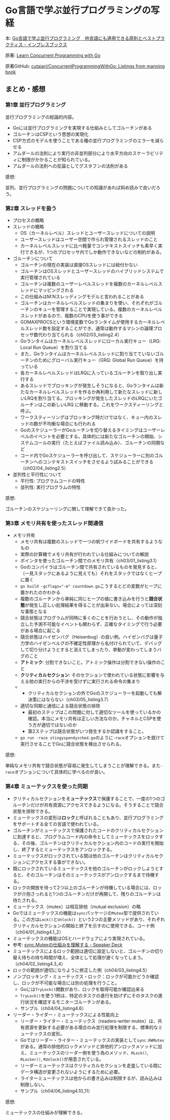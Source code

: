 # Go言語で学ぶ並行プログラミングの写経

本: [Go言語で学ぶ並行プログラミング　他言語にも適用できる原則とベストプラクティス \- インプレスブックス](https://book.impress.co.jp/books/1123101144)

原著: [Learn Concurrent Programming with Go](https://learning.oreilly.com/library/view/learn-concurrent-programming/9781633438385/)

原著GitHub: [cutajarj/ConcurrentProgrammingWithGo: Listings from manning book](https://github.com/cutajarj/ConcurrentProgrammingWithGo)

## まとめ・感想

### 第1章 並行プログラミング

並行プログラミングの総論的内容。

- Goには並行プログラミングを実現する仕組みとしてゴルーチンがある
- ゴルーチンはCSPという思想の実現化
- CSP方式のモデルを使うことである種の並行プログラミングのエラーを減らせる
- アムダールの法則により実行の非並列部分により水平方向のスケーラビリティに制限がかかることが知られている。
- アムダールの法則への反論としてグスタフンの法則がある

感想:

並列、並行プログラミングの問題についての知識があれば斜め読みで良いだろう。

### 第2章 スレッドを扱う

- プロセスの概略
- スレッドの概略
  - OS（カーネルレベル）スレッドとユーザースレッドについての説明
  - ユーザースレッドはユーザー空間で作られ管理されるスレッドのこと
  - カーネルレベルスレッドに比べ軽量でコンテキストスイッチも素早く実行できるが、1つのプロセッサ内でしか動作できないなどの制約がある。
- ゴルーチンについて
  - ゴルーチンの現在の実装は直接OSスレッドには紐付かない
  - ゴルーチンはOSスレッドとユーザースレッドのハイブリッドシステムで実行管理されている
  - ゴルーチンは複数のユーザーレベルスレッドを複数のカーネルレベルスレッドにマッピングされる
  - この仕組みはM:Nスレッディングモデルと言われることがある
  - ゴルーチンはカーネルレベルスレッドの集まりを使い、それぞれがゴルーチンのキューを管理することで実現している。複数のカーネルレベルスレッドがあるので、複数のCPUを使う事ができる
  - GOMAXPROCSという環境変数でGoランタイムが使用するカーネルレベルスレッド数を設定することができ、通常は動作するマシンの論理プロセッサ数代わり当てられる（ch02/03_listing2.4）
  - Goランタイムはカーネルレベルスレッドにローカル実行キュー（LRQ: Local Run Queue）を割り当てる
  - また、Goランタイムはカーネルレベルスレッドに割り当てていないゴルーチンのためにグローバル実行キュー（GRQ: Global Run Queue）を持っている
  - 各カーネルレベルスレッドはLRQに入っているゴルーチンを取り出し実行する
  - あるスレッドでブロッキングが発生しそうになると、Goランタイムは新たなカーネルレベルスレッドを作るか再利用して新たなスレッドに新しいLRQを割り当てる。ブロッキングが発生したスレッドのLRQにいたゴルーチンはこの新しいLRQ
    に移動する。これをワークスティーリングと呼ぶ。
  - ワークスティーリングはブロッキング時だけではなく、キュー内のスレッドの数が不均衡な場合にも行われる
  - GoのスケジューラーがGoルーチンを切り替えるタイミングはユーザーレベルのイベントを必要とする。具体的には新たなゴルーチンの開始、システムコールの実行（たとえばファイル読み込み）、ゴルーチンの同期など
  - コード内でGoスケジューラーを呼び出して、スケジューラーに別のゴルーチンへのコンテキストスイッチをさせるよう試みることができる（ch02/04_listing2.5）
- 並列性と平行性について
  - 平行性: プログラムコードの特性
  - 並列性: 実行プログラムの特性

感想:

ゴルーチンのスケジューリングに関して理解できて良かった。

### 第3章 メモリ共有を使ったスレッド間通信

- メモリ共有
  - メモリ共有は複数のスレッドで一つの帆ワイドボードを共有するようなもの
  - 実際の計算機でメモリ共有が行われている仕組みについての解説
  - ポインタを使ったゴルーチン間でのメモリ共有（ch03/01_listing3.1）
  - Goのコンパイラはゴルーチン間で共有されているものを発見すると、（一見スタックにあるように見えても）それをスタックではなくヒープに置く
  - `go build -gcflags="-m" countdown.go`こうするとどの変数がヒープに置かれたのかわかる
  - 複数のゴルーチンから単純に同じヒープの値に書き込みを行うと**競合状態**が発生し正しい処理結果を得ることが出来ない。場合によっては深刻な事態となる
  - 競合状態はプログラムが同時に多くのことを行おうとし、その動作が独立した予測不可能なイベントも関わらず、正確なタイミングで行う必要がある場合に起こる
  - 競合状態はハイゼンバグ（Heisenbug）の良い例。ハイゼンバグは量子力学のハイゼンベルグの不確定性原理から名付けられていて、デバッグして切り分けようとすると消えてしまったり、挙動が変わってしまうバグのこと
  - **アトミック**: 分割できないこと。アトミック操作は分割できない操作のこと
  - **クリティカルセクション**: そのセクションで使われている状態に影響を与える他の実行からの干渉を受けずに実行される命令の集まり
  -   - クリティカルセクションの外でGoのスケジューラーを起動しても解決策にはならない（ch03/05_listing3.7）
  - 適切な同期と通信による競合状態の排除
    - 最初のステップはこの問題に対して適切なツールを使っているかの確認。本当にメモリ共有は正しい方法なのか。チャネルとCSPを使う方が適切ではないのか
    - 第2ステップは競合状態がいつ発生するか認識をすること。
  - `go run -race stingyspendysched.go`のように`-race`オプションを就けて実行させることでGoに競合状態を検出させられる。

感想:

単純なメモリ共有で競合状態が容易に発生してしまうことが理解できる。また`-race`オプションについて具体的に学べるのが良い。

### 第4章 ミューテックスを使った同期

- クリティカルセクションを**ミューテックス**で保護することで、一度の1つのゴルーチンだけが共有資源にアクセスできるようになる。そうすることで競合状態を排除できる。
- ミューテックスの変形は**ロック**と呼ばれることもあり、並行プログラミングをサポートする全ての言語で使われている。
- ゴルーチンがミューテックスで保護されたコードのクリティカルセクションに到達すると、プログラムコード内の命令としてミューテックスをロックする、その後、ゴルーチンはクリティカルセクション内のコードの実行を開始し、終了するとミューテックスをアンロックする。
- ミューテックスがロックされている間は他のゴルーチンはクリティカルセクションにアクセスする事ができない。
- 既にロックされているミューテックスを他のゴルーチンがロックしようとすると、そのゴルーチンはそのミューテックスがアンロックするまで待機する。
- ロックの開放を待って2つ以上のゴルーチンが待機している場合には、ロックが介抱さっれると1つのゴルーチンだけが再開して、残りのゴルーチンは待たされる。
- ミューテックス（mutex）は相互排他（mutual exclusion）の略
- Goではミューテックスの機能は`sync`パッケージの`Mutex`型で提供されている。この方は`Lock()`と`Unlock()
`という2つの主要メソッドがあり、それぞれクリティカルセクションの開始と終了を示すのに使用できる。コード例（ch04/01_listing4.1_2）
- ミューテックスの機能はOSとハードウェアにより実現されている。
- 参考: [sync\.Mutexの仕組みを理解する \- Speaker Deck](https://speakerdeck.com/ffjlabo/sync-dot-mutexnoshi-zu-miwoli-jie-suru)
- ミューテックスによるロック範囲は適切に設定しないと、ゴルーチンの切り替え待ちの待ち時間が増え、全体として処理が遅くなってしまう。（ch04/02_listing4.3_4）
- ロックの範囲が適切になりように修正した例（ch04/03_listing4.5）
- ノンブロッキング・ミューテックス・ロック：ロックが可能かどうか確認し、ロックが不可能な場合には別の処理を行うこと。
  - Goには`TryLock()`関数があり、ロックを取得可能か確認出来る
  - `TryLock()`を使う1例は、特定のタスクの進行を妨げずにそのタスクの進行状況を確認するモニターゴルーチンがある。
  - サンプル（ch04/04_listing4.6）
- リーダー・ライダー・ミューテックスによる性能向上
  - リーダー・ライター・ミューテックス（readers-writer mutex）は、共有資源を更新する必要がある場合のみ並行処理を制限する、標準的なミューテックスの変形。
  - Goではリーダー・ライター・ミューテックスの実装として`sync.RWMutex`がある。通常の排他的ロックメソッドと排他的アンロックメソッドに加え、ミューテックスのリーダー側を使う為のメソッド、`RLock()`, 
    `RLocker()`, `RUnlock()`が用意されている。
  - リーダーミューテックスはクリティカルセクションを走査している間にデータ構造が変更されないようにするために必要。
  - ライターミューテックスは他からの書き込みは制限するが、読み込みは制限しない。
  - サンプル（ch04/06_listing4.10_11）

感想:

ミューテックスの仕組みが理解できる。

